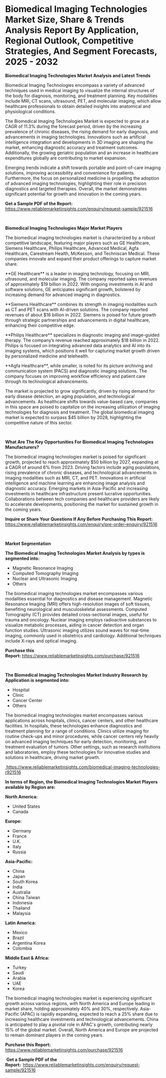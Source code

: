 <p><h1>Biomedical Imaging Technologies Market Size, Share & Trends Analysis Report By Application, Regional Outlook, Competitive Strategies, And Segment Forecasts, 2025 - 2032</h1></p><p><strong>Biomedical Imaging Technologies Market Analysis and Latest Trends</strong></p>
<p><p>Biomedical Imaging Technologies encompass a variety of advanced techniques used in medical imaging to visualize the internal structures of the body for diagnosis, monitoring, and treatment planning. Key modalities include MRI, CT scans, ultrasound, PET, and molecular imaging, which allow healthcare professionals to obtain detailed insights into anatomical and physiological conditions.</p><p>The Biomedical Imaging Technologies Market is expected to grow at a CAGR of 11.3% during the forecast period, driven by the increasing prevalence of chronic diseases, the rising demand for early diagnosis, and advancements in imaging technologies. Innovations such as artificial intelligence integration and developments in 3D imaging are shaping the market, enhancing diagnostic accuracy and treatment outcomes. Additionally, the growing geriatric population and an increase in healthcare expenditures globally are contributing to market expansion.</p><p>Emerging trends indicate a shift towards portable and point-of-care imaging solutions, improving accessibility and convenience for patients. Furthermore, the focus on personalized medicine is propelling the adoption of advanced imaging technologies, highlighting their role in precision diagnostics and targeted therapies. Overall, the market demonstrates significant potential for growth and innovation in the coming years.</p></p>
<p><strong>Get a Sample PDF of the Report:&nbsp;</strong> <a href="https://www.reliablemarketinsights.com/enquiry/request-sample/921516?utm_campaign=3046&utm_medium=2&utm_source=Github&utm_content=ia&utm_term=18042025&utm_id=biomedical-imaging-technologies">https://www.reliablemarketinsights.com/enquiry/request-sample/921516</a></p>
<p>&nbsp;</p>
<p><strong>Biomedical Imaging Technologies Major Market Players</strong></p>
<p><p>The biomedical imaging technologies market is characterized by a robust competitive landscape, featuring major players such as GE Healthcare, Siemens Healthcare, Philips Healthcare, Advanced Medical, Agfa Healthcare, Carestream Health, McKesson, and Techniscan Medical. These companies innovate and expand their product offerings to capture market share.</p><p>**GE Healthcare** is a leader in imaging technology, focusing on MRI, ultrasound, and molecular imaging. The company reported sales revenues of approximately $19 billion in 2022. With ongoing investments in AI and software solutions, GE anticipates significant growth, bolstered by increasing demand for advanced imaging in diagnostics.</p><p>**Siemens Healthcare** combines its strength in imaging modalities such as CT and PET scans with AI-driven solutions. The company reported revenues of about $16 billion in 2022. Siemens is poised for future growth through strategic partnerships and advancements in digital healthcare, enhancing their competitive edge.</p><p>**Philips Healthcare** specializes in diagnostic imaging and image-guided therapy. The company’s revenue reached approximately $18 billion in 2022. Philips is focused on integrating advanced data analytics and AI into its imaging systems, which positions it well for capturing market growth driven by personalized medicine and telehealth.</p><p>**Agfa Healthcare**, while smaller, is noted for its picture archiving and communication system (PACS) and diagnostic imaging solutions. The company focuses on improving workflow efficiency and patient care through its technological advancements.</p><p>The market is projected to grow significantly, driven by rising demand for early disease detection, an aging population, and technological advancements. As healthcare shifts towards value-based care, companies in this space are poised to capitalize on the increasing utilization of imaging technologies for diagnosis and treatment. The global biomedical imaging market is expected to surpass $45 billion by 2028, highlighting the competitive nature of this sector.</p></p>
<p>&nbsp;</p>
<p><strong>What Are The Key Opportunities For Biomedical Imaging Technologies Manufacturers?</strong></p>
<p><p>The biomedical imaging technologies market is poised for significant growth, projected to reach approximately $50 billion by 2027, expanding at a CAGR of around 6% from 2023. Driving factors include aging populations, rising prevalence of chronic diseases, and technological advancements in imaging modalities such as MRI, CT, and PET. Innovations in artificial intelligence and machine learning are enhancing image analysis and diagnostic accuracy. Emerging markets in Asia-Pacific and increasing investments in healthcare infrastructure present lucrative opportunities. Collaborations between tech companies and healthcare providers are likely to accelerate developments, positioning the market for sustained growth in the coming years.</p></p>
<p><strong>Inquire or Share Your Questions If Any Before Purchasing This Report:</strong> <a href="https://www.reliablemarketinsights.com/enquiry/pre-order-enquiry/921516?utm_campaign=3046&utm_medium=2&utm_source=Github&utm_content=ia&utm_term=18042025&utm_id=biomedical-imaging-technologies">https://www.reliablemarketinsights.com/enquiry/pre-order-enquiry/921516</a></p>
<p>&nbsp;</p>
<p><strong>Market Segmentation</strong></p>
<p><strong>The Biomedical Imaging Technologies Market Analysis by types is segmented into:</strong></p>
<p><ul><li>Magnetic Resonance Imaging</li><li>Computed Tomography Imaging</li><li>Nuclear and Ultrasonic Imaging</li><li>Others</li></ul></p>
<p><p>The biomedical imaging technologies market encompasses various modalities essential for diagnostics and disease management. Magnetic Resonance Imaging (MRI) offers high-resolution images of soft tissues, benefiting neurological and musculoskeletal assessments. Computed Tomography (CT) provides detailed cross-sectional images, useful for trauma and oncology. Nuclear imaging employs radioactive substances to visualize metabolic processes, aiding in cancer detection and organ function studies. Ultrasonic imaging utilizes sound waves for real-time imaging, commonly used in obstetrics and cardiology. Additional techniques include X-rays and optical imaging.</p></p>
<p><strong>Purchase this Report:&nbsp;</strong><a href="https://www.reliablemarketinsights.com/purchase/921516?utm_campaign=3046&utm_medium=2&utm_source=Github&utm_content=ia&utm_term=18042025&utm_id=biomedical-imaging-technologies">https://www.reliablemarketinsights.com/purchase/921516</a></p>
<p>&nbsp;</p>
<p><strong>The Biomedical Imaging Technologies Market Industry Research by Application is segmented into:</strong></p>
<p><ul><li>Hospital</li><li>Clinic</li><li>Cancer Center</li><li>Others</li></ul></p>
<p><p>The biomedical imaging technologies market encompasses various applications across hospitals, clinics, cancer centers, and other healthcare facilities. In hospitals, these technologies enhance diagnostics and treatment planning for a range of conditions. Clinics utilize imaging for routine check-ups and minor procedures, while cancer centers rely heavily on advanced imaging techniques for early detection, monitoring, and treatment evaluation of tumors. Other settings, such as research institutions and laboratories, employ these technologies for innovative studies and solutions in healthcare, driving market growth.</p></p>
<p><a href="https://www.reliablemarketinsights.com/biomedical-imaging-technologies-r921516?utm_campaign=3046&utm_medium=2&utm_source=Github&utm_content=ia&utm_term=18042025&utm_id=biomedical-imaging-technologies">&nbsp;https://www.reliablemarketinsights.com/biomedical-imaging-technologies-r921516</a></p>
<p><strong>In terms of Region, the Biomedical Imaging Technologies Market Players available by Region are:</strong></p>
<p>
    <p> <strong> North America: </strong>
        <ul>
            <li>United States</li>
            <li>Canada</li>
        </ul>
        </p> 
    <p> <strong> Europe: </strong>
        <ul>
            <li>Germany</li>
            <li>France</li>
            <li>U.K.</li>
            <li>Italy</li>
            <li>Russia</li>
        </ul>
        </p> 
    <p> <strong> Asia-Pacific: </strong>
        <ul>
            <li>China</li>
            <li>Japan</li>
            <li>South Korea</li>
            <li>India</li>
            <li>Australia</li>
            <li>China Taiwan</li>
            <li>Indonesia</li>
            <li>Thailand</li>
            <li>Malaysia</li>
        </ul>
        </p> 
    <p> <strong> Latin America: </strong>
        <ul>
            <li>Mexico</li>
            <li>Brazil</li>
            <li>Argentina Korea</li>
            <li>Colombia</li>
        </ul>
        </p> 
    <p> <strong> Middle East & Africa: </strong>
        <ul>
            <li>Turkey</li>
            <li>Saudi</li>
            <li>Arabia</li>
            <li>UAE</li>
            <li>Korea</li>
        </ul>
    </p>
    </p>
<p><p>The biomedical imaging technologies market is experiencing significant growth across various regions, with North America and Europe leading in market share, holding approximately 40% and 30%, respectively. Asia-Pacific (APAC) is rapidly expanding, expected to reach a 25% share due to increasing healthcare investments and technological advancements. China is anticipated to play a pivotal role in APAC's growth, contributing nearly 15% of the global market. Overall, North America and Europe are projected to remain dominant players in the coming years.</p></p>
<p><strong>Purchase this Report: </strong><a href="https://www.reliablemarketinsights.com/purchase/921516?utm_campaign=3046&utm_medium=2&utm_source=Github&utm_content=ia&utm_term=18042025&utm_id=biomedical-imaging-technologies">https://www.reliablemarketinsights.com/purchase/921516</a></p>
<p>&nbsp;<strong>Get a Sample PDF of the Report:&nbsp;&nbsp;</strong><a href="https://www.reliablemarketinsights.com/enquiry/request-sample/921516?utm_campaign=3046&utm_medium=2&utm_source=Github&utm_content=ia&utm_term=18042025&utm_id=biomedical-imaging-technologies">https://www.reliablemarketinsights.com/enquiry/request-sample/921516</a></p>
<p><strong></strong></p>
<p><p></p><p></p><p></p></p>